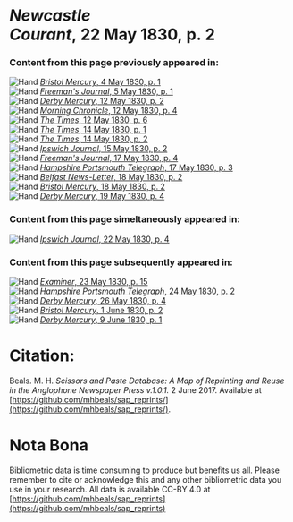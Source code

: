 # *Newcastle Courant*, 22 May 1830, p. 2  
  
### Content from this page previously appeared in:  
![Hand](http://scissorsandpaste.net/wp-content/uploads/2017/06/smallhandpointer.png) [*Bristol Mercury*, 4 May 1830, p. 1](https://mhbeals.github.io/sap_html/Bristol-Mercury/Bristol-Mercury-4-May-1830-p-1)  
![Hand](http://scissorsandpaste.net/wp-content/uploads/2017/06/smallhandpointer.png) [*Freeman's Journal*, 5 May 1830, p. 1](https://mhbeals.github.io/sap_html/Freeman's-Journal/Freeman's-Journal-5-May-1830-p-1)  
![Hand](http://scissorsandpaste.net/wp-content/uploads/2017/06/smallhandpointer.png) [*Derby Mercury*, 12 May 1830, p. 2](https://mhbeals.github.io/sap_html/Derby-Mercury/Derby-Mercury-12-May-1830-p-2)  
![Hand](http://scissorsandpaste.net/wp-content/uploads/2017/06/smallhandpointer.png) [*Morning Chronicle*, 12 May 1830, p. 4](https://mhbeals.github.io/sap_html/Morning-Chronicle/Morning-Chronicle-12-May-1830-p-4)  
![Hand](http://scissorsandpaste.net/wp-content/uploads/2017/06/smallhandpointer.png) [*The Times*, 12 May 1830, p. 6](https://mhbeals.github.io/sap_html/The-Times/The-Times-12-May-1830-p-6)  
![Hand](http://scissorsandpaste.net/wp-content/uploads/2017/06/smallhandpointer.png) [*The Times*, 14 May 1830, p. 1](https://mhbeals.github.io/sap_html/The-Times/The-Times-14-May-1830-p-1)  
![Hand](http://scissorsandpaste.net/wp-content/uploads/2017/06/smallhandpointer.png) [*The Times*, 14 May 1830, p. 2](https://mhbeals.github.io/sap_html/The-Times/The-Times-14-May-1830-p-2)  
![Hand](http://scissorsandpaste.net/wp-content/uploads/2017/06/smallhandpointer.png) [*Ipswich Journal*, 15 May 1830, p. 2](https://mhbeals.github.io/sap_html/Ipswich-Journal/Ipswich-Journal-15-May-1830-p-2)  
![Hand](http://scissorsandpaste.net/wp-content/uploads/2017/06/smallhandpointer.png) [*Freeman's Journal*, 17 May 1830, p. 4](https://mhbeals.github.io/sap_html/Freeman's-Journal/Freeman's-Journal-17-May-1830-p-4)  
![Hand](http://scissorsandpaste.net/wp-content/uploads/2017/06/smallhandpointer.png) [*Hampshire Portsmouth Telegraph*, 17 May 1830, p. 3](https://mhbeals.github.io/sap_html/Hampshire-Portsmouth-Telegraph/Hampshire-Portsmouth-Telegraph-17-May-1830-p-3)  
![Hand](http://scissorsandpaste.net/wp-content/uploads/2017/06/smallhandpointer.png) [*Belfast News-Letter*, 18 May 1830, p. 2](https://mhbeals.github.io/sap_html/Belfast-News-Letter/Belfast-News-Letter-18-May-1830-p-2)  
![Hand](http://scissorsandpaste.net/wp-content/uploads/2017/06/smallhandpointer.png) [*Bristol Mercury*, 18 May 1830, p. 2](https://mhbeals.github.io/sap_html/Bristol-Mercury/Bristol-Mercury-18-May-1830-p-2)  
![Hand](http://scissorsandpaste.net/wp-content/uploads/2017/06/smallhandpointer.png) [*Derby Mercury*, 19 May 1830, p. 4](https://mhbeals.github.io/sap_html/Derby-Mercury/Derby-Mercury-19-May-1830-p-4)  
  
### Content from this page simeltaneously appeared in:  
![Hand](http://scissorsandpaste.net/wp-content/uploads/2017/06/smallhandpointer.png) [*Ipswich Journal*, 22 May 1830, p. 4](https://mhbeals.github.io/sap_html/Ipswich-Journal/Ipswich-Journal-22-May-1830-p-4)  
  
### Content from this page subsequently appeared in:  
![Hand](http://scissorsandpaste.net/wp-content/uploads/2017/06/smallhandpointer.png) [*Examiner*, 23 May 1830, p. 15](https://mhbeals.github.io/sap_html/Examiner/Examiner-23-May-1830-p-15)  
![Hand](http://scissorsandpaste.net/wp-content/uploads/2017/06/smallhandpointer.png) [*Hampshire Portsmouth Telegraph*, 24 May 1830, p. 2](https://mhbeals.github.io/sap_html/Hampshire-Portsmouth-Telegraph/Hampshire-Portsmouth-Telegraph-24-May-1830-p-2)  
![Hand](http://scissorsandpaste.net/wp-content/uploads/2017/06/smallhandpointer.png) [*Derby Mercury*, 26 May 1830, p. 4](https://mhbeals.github.io/sap_html/Derby-Mercury/Derby-Mercury-26-May-1830-p-4)  
![Hand](http://scissorsandpaste.net/wp-content/uploads/2017/06/smallhandpointer.png) [*Bristol Mercury*, 1 June 1830, p. 2](https://mhbeals.github.io/sap_html/Bristol-Mercury/Bristol-Mercury-1-June-1830-p-2)  
![Hand](http://scissorsandpaste.net/wp-content/uploads/2017/06/smallhandpointer.png) [*Derby Mercury*, 9 June 1830, p. 1](https://mhbeals.github.io/sap_html/Derby-Mercury/Derby-Mercury-9-June-1830-p-1)  


# Citation: 

Beals. M. H. *Scissors and Paste Database: A Map of Reprinting and Reuse in the Anglophone Newspaper Press v.1.0.1.* 2 June 2017. Available at [https://github.com/mhbeals/sap_reprints/](https://github.com/mhbeals/sap_reprints/). 

# Nota Bona

Bibliometric data is time consuming to produce but benefits us all. Please remember to cite or acknowledge this and any other bibliometric data you use in your research. All data is available CC-BY 4.0 at [https://github.com/mhbeals/sap_reprints](https://github.com/mhbeals/sap_reprints)